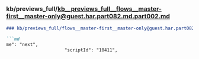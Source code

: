 ### kb/previews_full/kb__previews_full__flows__master-first__master-only@guest.har.part082.md.part002.md

```md
### kb/previews_full/flows__master-first__master-only@guest.har.part082.md (part 002)

```md
me": "next",
                      "scriptId": "10411",
         
```

```

```
